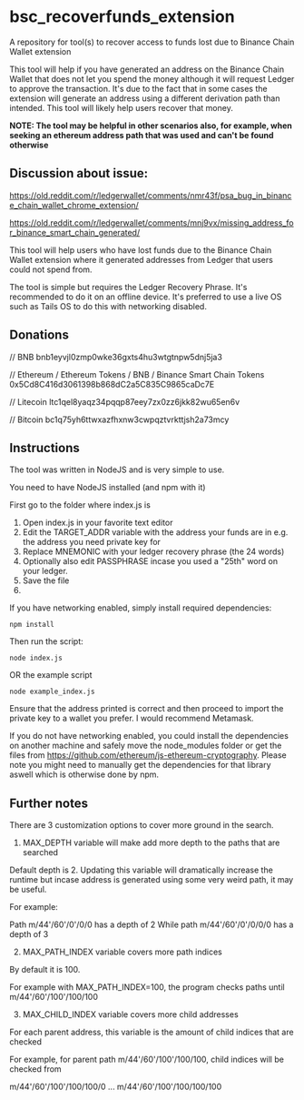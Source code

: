 # bsc_recoverfunds_extension

A repository for tool(s) to recover access to funds lost due to Binance Chain Wallet extension

This tool will help if you have generated an address on the Binance Chain Wallet that does not let you spend the money although it will request Ledger to approve the transaction. It's due to the fact that in some cases the extension will generate an address using a different derivation path than intended. This tool will likely help users recover that money.

**NOTE: The tool may be helpful in other scenarios also, for example, when seeking an ethereum address path that was used and can't be found otherwise**

## Discussion about issue:

https://old.reddit.com/r/ledgerwallet/comments/nmr43f/psa_bug_in_binance_chain_wallet_chrome_extension/

https://old.reddit.com/r/ledgerwallet/comments/mnj9vx/missing_address_for_binance_smart_chain_generated/

This tool will help users who have lost funds due to the Binance Chain Wallet extension where
it generated addresses from Ledger that users could not spend from.

The tool is simple but requires the Ledger Recovery Phrase. It's recommended to do it on an offline device. It's preferred to use
a live OS such as Tails OS to do this with networking disabled.

## Donations

// BNB
bnb1eyvjl0zmp0wke36gxts4hu3wtgtnpw5dnj5ja3

// Ethereum / Ethereum Tokens / BNB / Binance Smart Chain Tokens
0x5Cd8C416d3061398b868dC2a5C835C9865caDc7E

// Litecoin
ltc1qel8yaqz34pqqp87eey7zx0zz6jkk82wu65en6v

// Bitcoin
bc1q75yh6ttwxazfhxnw3cwpqztvrkttjsh2a73mcy

## Instructions

The tool was written in NodeJS and is very simple to use.

You need to have NodeJS installed (and npm with it)

First go to the folder where index.js is

1. Open index.js in your favorite text editor
2. Edit the TARGET_ADDR variable with the address your funds are in e.g. the address you need private key for
3. Replace MNEMONIC with your ledger recovery phrase (the 24 words)
4. Optionally also edit PASSPHRASE incase you used a "25th" word on your ledger.
5. Save the file
6. 
If you have networking enabled, simply install required dependencies:
```
npm install
```

Then run the script:
```
node index.js
```

OR the example script
```
node example_index.js
```

Ensure that the address printed is correct and then proceed to import the private key to a wallet you prefer. I would recommend Metamask.

If you do not have networking enabled, you could install the dependencies on another machine and safely move the node_modules folder or get the files from https://github.com/ethereum/js-ethereum-cryptography. Please note you might need to manually get the dependencies for that library aswell which is otherwise done by npm.

## Further notes

There are 3 customization options to cover more ground in the search.

1. MAX_DEPTH variable will make add more depth to the paths that are searched

Default depth is 2. Updating this variable will dramatically increase the runtime but
incase address is generated using some very weird path, it may be useful.

For example:

Path m/44'/60'/0'/0/0 has a depth of 2
While path m/44'/60'/0'/0/0/0 has a depth of 3

2. MAX_PATH_INDEX variable covers more path indices

By default it is 100.

For example with MAX_PATH_INDEX=100, the program checks paths until m/44'/60'/100'/100/100

3. MAX_CHILD_INDEX variable covers more child addresses

For each parent address, this variable is the amount of child indices that are checked

For example, for parent path m/44'/60'/100'/100/100, child indices will be checked from

m/44'/60'/100'/100/100/0 ... m/44'/60'/100'/100/100/100
